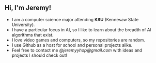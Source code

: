 ## Hi, I'm Jeremy!

- I am a computer science major attending **KSU** (Kennesaw State University).
- I have a particular focus in AI, so I like to learn about the breadth of AI algorithms that exist.
- I love video games and computers, so my repositories are random.
- I use Github as a host for school and personal projects alike.
- Feel free to contact me _@jeremyyhop@gmail.com_ with ideas and projects I should check out!

## 
<!--
**jkhopkins39/jkhopkins39** is a ✨ _special_ ✨ repository because its `README.md` (this file) appears on your GitHub profile.

Here are some ideas to get you started:

- 🔭 I’m currently working on ...
- 🌱 I’m currently learning ...
- 👯 I’m looking to collaborate on ...
- 🤔 I’m looking for help with ...
- 💬 Ask me about ...
- 📫 How to reach me: ...
- 😄 Pronouns: ...
- ⚡ Fun fact: ...
-->
